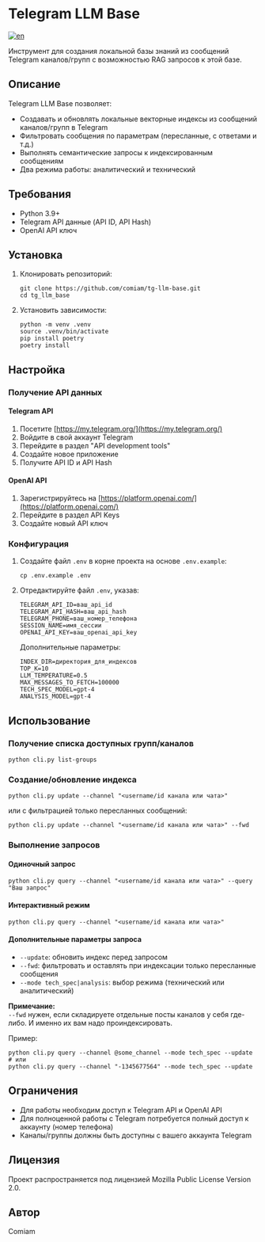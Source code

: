 # Telegram LLM Base

[![en](https://img.shields.io/badge/lang-en-red.svg)](https://github.com/comiam/tg-llm-base/blob/master/README.en.md)

Инструмент для создания локальной базы знаний из сообщений Telegram каналов/групп с возможностью RAG запросов к этой базе.

## Описание

Telegram LLM Base позволяет:
- Создавать и обновлять локальные векторные индексы из сообщений каналов/групп в Telegram
- Фильтровать сообщения по параметрам (пересланные, с ответами и т.д.)
- Выполнять семантические запросы к индексированным сообщениям
- Два режима работы: аналитический и технический

## Требования

- Python 3.9+
- Telegram API данные (API ID, API Hash)
- OpenAI API ключ

## Установка

1. Клонировать репозиторий:
   ```
   git clone https://github.com/comiam/tg-llm-base.git
   cd tg_llm_base
   ```

2. Установить зависимости:
   ```
   python -m venv .venv
   source .venv/bin/activate
   pip install poetry
   poetry install
   ```

## Настройка

### Получение API данных

#### Telegram API
1. Посетите [https://my.telegram.org/](https://my.telegram.org/)
2. Войдите в свой аккаунт Telegram
3. Перейдите в раздел "API development tools"
4. Создайте новое приложение
5. Получите API ID и API Hash

#### OpenAI API
1. Зарегистрируйтесь на [https://platform.openai.com/](https://platform.openai.com/)
2. Перейдите в раздел API Keys
3. Создайте новый API ключ

### Конфигурация

1. Создайте файл `.env` в корне проекта на основе `.env.example`:
   ```
   cp .env.example .env
   ```

2. Отредактируйте файл `.env`, указав:
   ```
   TELEGRAM_API_ID=ваш_api_id
   TELEGRAM_API_HASH=ваш_api_hash
   TELEGRAM_PHONE=ваш_номер_телефона
   SESSION_NAME=имя_сессии
   OPENAI_API_KEY=ваш_openai_api_key
   ```

   Дополнительные параметры:
   ```
   INDEX_DIR=директория_для_индексов
   TOP_K=10
   LLM_TEMPERATURE=0.5
   MAX_MESSAGES_TO_FETCH=100000
   TECH_SPEC_MODEL=gpt-4
   ANALYSIS_MODEL=gpt-4
   ```

## Использование

### Получение списка доступных групп/каналов

```
python cli.py list-groups
```

### Создание/обновление индекса

```
python cli.py update --channel "<username/id канала или чата>"
```

или с фильтрацией только пересланных сообщений:

```
python cli.py update --channel "<username/id канала или чата>" --fwd
```

### Выполнение запросов

#### Одиночный запрос

```
python cli.py query --channel "<username/id канала или чата>" --query "Ваш запрос"
```

#### Интерактивный режим

```
python cli.py query --channel "<username/id канала или чата>"
```

#### Дополнительные параметры запроса

- `--update`: обновить индекс перед запросом
- `--fwd`: фильтровать и оставлять при индексации только пересланные сообщения
- `--mode tech_spec|analysis`: выбор режима (технический или аналитический)

**Примечание:**<br/>
`--fwd` нужен, если складируете отдельные посты каналов у себя где-либо. И именно их вам надо проиндексировать.

Пример:
```
python cli.py query --channel @some_channel --mode tech_spec --update
# или
python cli.py query --channel "-1345677564" --mode tech_spec --update
```

## Ограничения

- Для работы необходим доступ к Telegram API и OpenAI API
- Для полноценной работы с Telegram потребуется полный доступ к аккаунту (номер телефона)
- Каналы/группы должны быть доступны с вашего аккаунта Telegram

## Лицензия

Проект распространяется под лицензией Mozilla Public License Version 2.0.

## Автор
Comiam
